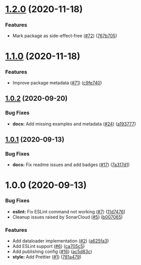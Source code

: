 # [1.2.0](https://github.com/Ezard/dataloaderx/compare/v1.1.0...v1.2.0) (2020-11-18)


### Features

* Mark package as side-effect-free ([#72](https://github.com/Ezard/dataloaderx/issues/72)) ([767b705](https://github.com/Ezard/dataloaderx/commit/767b70562c486022c1bdf31697644f1ed6ed3b12))

# [1.1.0](https://github.com/Ezard/dataloaderx/compare/v1.0.2...v1.1.0) (2020-11-18)


### Features

* Improve package metadata ([#71](https://github.com/Ezard/dataloaderx/issues/71)) ([c9fe740](https://github.com/Ezard/dataloaderx/commit/c9fe74094827c9b66bae2155d463b17c6467071d))

## [1.0.2](https://github.com/Ezard/dataloaderx/compare/v1.0.1...v1.0.2) (2020-09-20)


### Bug Fixes

* **docs:** Add missing examples and metadata ([#24](https://github.com/Ezard/dataloaderx/issues/24)) ([a193777](https://github.com/Ezard/dataloaderx/commit/a1937776c250bf026456c377ada888d96652c1fa))

## [1.0.1](https://github.com/Ezard/dataloaderx/compare/v1.0.0...v1.0.1) (2020-09-13)


### Bug Fixes

* **docs:** Fix readme issues and add badges ([#17](https://github.com/Ezard/dataloaderx/issues/17)) ([7a317d1](https://github.com/Ezard/dataloaderx/commit/7a317d1c8fee8f62e21b754d54137fdf220c3d90))

# 1.0.0 (2020-09-13)


### Bug Fixes

* **eslint:** Fix ESLint command not working ([#7](https://github.com/Ezard/dataloaderx/issues/7)) ([11d7476](https://github.com/Ezard/dataloaderx/commit/11d7476daef81b2d7b9b29fee81e1b2ccbefa008))
* Cleanup issues raised by SonarCloud ([#5](https://github.com/Ezard/dataloaderx/issues/5)) ([b007065](https://github.com/Ezard/dataloaderx/commit/b0070651699b9fe8dcbc6f4e6c95e590a9ec675e))


### Features

* Add dataloader implementation ([#2](https://github.com/Ezard/dataloaderx/issues/2)) ([a625fa3](https://github.com/Ezard/dataloaderx/commit/a625fa32eb931bc01b41aa16da29cf23c1d7ef9e))
* Add ESLint support ([#6](https://github.com/Ezard/dataloaderx/issues/6)) ([ca705c5](https://github.com/Ezard/dataloaderx/commit/ca705c598d2385a89e47226022520d431946f2d0))
* Add publishing config ([#16](https://github.com/Ezard/dataloaderx/issues/16)) ([ac5d83c](https://github.com/Ezard/dataloaderx/commit/ac5d83c54497b98b05db7f433cdcc1eef9501713))
* **style:** Add Prettier ([#1](https://github.com/Ezard/dataloaderx/issues/1)) ([781a479](https://github.com/Ezard/dataloaderx/commit/781a479ac6028e33abdc10e3d8dc354664d60529))
